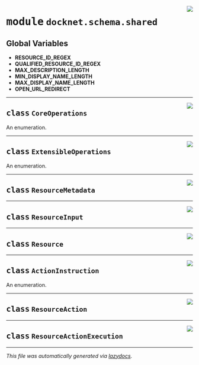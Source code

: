<!-- markdownlint-disable -->

<a href="https://github.com/khulnasoft/docknet/blob/main/backend/src/docknet/schema/shared.py#L0"><img align="right" style="float:right;" src="https://img.shields.io/badge/-source-cccccc?style=flat-square"></a>

# <kbd>module</kbd> `docknet.schema.shared`




**Global Variables**
---------------
- **RESOURCE_ID_REGEX**
- **QUALIFIED_RESOURCE_ID_REGEX**
- **MAX_DESCRIPTION_LENGTH**
- **MIN_DISPLAY_NAME_LENGTH**
- **MAX_DISPLAY_NAME_LENGTH**
- **OPEN_URL_REDIRECT**


---

<a href="https://github.com/khulnasoft/docknet/blob/main/backend/src/docknet/schema/shared.py#L17"><img align="right" style="float:right;" src="https://img.shields.io/badge/-source-cccccc?style=flat-square"></a>

## <kbd>class</kbd> `CoreOperations`
An enumeration. 





---

<a href="https://github.com/khulnasoft/docknet/blob/main/backend/src/docknet/schema/shared.py#L98"><img align="right" style="float:right;" src="https://img.shields.io/badge/-source-cccccc?style=flat-square"></a>

## <kbd>class</kbd> `ExtensibleOperations`
An enumeration. 





---

<a href="https://github.com/khulnasoft/docknet/blob/main/backend/src/docknet/schema/shared.py#L152"><img align="right" style="float:right;" src="https://img.shields.io/badge/-source-cccccc?style=flat-square"></a>

## <kbd>class</kbd> `ResourceMetadata`








---

<a href="https://github.com/khulnasoft/docknet/blob/main/backend/src/docknet/schema/shared.py#L188"><img align="right" style="float:right;" src="https://img.shields.io/badge/-source-cccccc?style=flat-square"></a>

## <kbd>class</kbd> `ResourceInput`








---

<a href="https://github.com/khulnasoft/docknet/blob/main/backend/src/docknet/schema/shared.py#L220"><img align="right" style="float:right;" src="https://img.shields.io/badge/-source-cccccc?style=flat-square"></a>

## <kbd>class</kbd> `Resource`








---

<a href="https://github.com/khulnasoft/docknet/blob/main/backend/src/docknet/schema/shared.py#L224"><img align="right" style="float:right;" src="https://img.shields.io/badge/-source-cccccc?style=flat-square"></a>

## <kbd>class</kbd> `ActionInstruction`
An enumeration. 





---

<a href="https://github.com/khulnasoft/docknet/blob/main/backend/src/docknet/schema/shared.py#L228"><img align="right" style="float:right;" src="https://img.shields.io/badge/-source-cccccc?style=flat-square"></a>

## <kbd>class</kbd> `ResourceAction`








---

<a href="https://github.com/khulnasoft/docknet/blob/main/backend/src/docknet/schema/shared.py#L263"><img align="right" style="float:right;" src="https://img.shields.io/badge/-source-cccccc?style=flat-square"></a>

## <kbd>class</kbd> `ResourceActionExecution`










---

_This file was automatically generated via [lazydocs](https://github.com/khulnasoft/lazydocs)._
